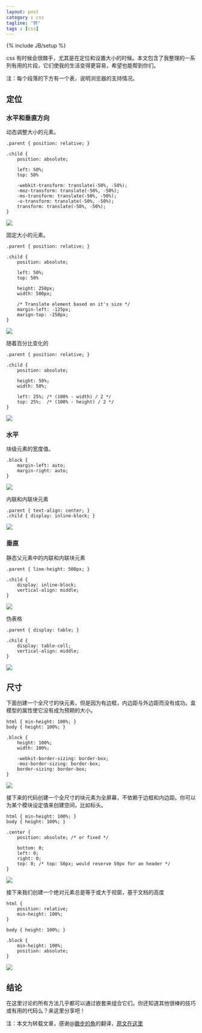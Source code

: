 ```yaml
---
layout: post
category : css
tagline: "转"
tags : [css]
---
```

{% include JB/setup %}

css 有时候会很棘手，尤其是在定位和设置大小的时候。本文包含了我整理的一系列有用的片段，它们使我的生活变得更容易，希望也能帮到你们。

注：每个段落的下方有一个表，说明浏览器的支持情况。

## 定位 ##

### 水平和垂直方向 ###

动态调整大小的元素。

	.parent { position: relative; }
	
	.child {
	    position: absolute;
	
	    left: 50%;
	    top: 50%
	
	    -webkit-transform: translate(-50%, -50%);
	    -moz-transform: translate(-50%, -50%);
	    -ms-transform: translate(-50%, -50%);
	    -o-transform: translate(-50%, -50%);
	    transform: translate(-50%, -50%);
	}

![]({{BLOG_IMG}}17.png)

固定大小的元素。

	.parent { position: relative; }
	
	.child {
	    position: absolute;
	
	    left: 50%;
	    top: 50%
	
	    height: 250px;
	    width: 500px;
	
	    /* Translate element based on it's size */
	    margin-left: -125px;
	    marign-top: -250px;
	}

![]({{BLOG_IMG}}18.png)

随着百分比变化的

	.parent { position: relative; }
	
	.child {
	    position: absolute;
	
	    height: 50%;
	    width: 50%;
	
	    left: 25%; /* (100% - width) / 2 */
	    top: 25%;  /* (100% - height) / 2 */
	}

![]({{BLOG_IMG}}19.png)

### 水平 ###

块级元素的宽度值。

	.block {
	    margin-left: auto;
	    margin-right: auto;
	}

![]({{BLOG_IMG}}20.png)

内联和内联块元素

	.parent { text-align: center; }
	.child { display: inline-block; }

![]({{BLOG_IMG}}21.png)

### 垂直 ###

静态父元素中的内联和内联块元素

	.parent { line-height: 500px; }
	
	.child {
	    display: inline-block;
	    vertical-align: middle;
	}

![]({{BLOG_IMG}}22.png)

伪表格

	.parent { display: table; }
	
	.child {
	    display: table-cell;
	    vertical-align: middle;
	}

![]({{BLOG_IMG}}23.png)

## 尺寸 ##

下面创建一个全尺寸的块元素，但是因为有边框，内边距与外边距而没有成功。盒模型的属性使它没有成为预期的大小。

	html { min-height: 100%; }
	body { height: 100%; }
	
	.block {
	    height: 100%;
	    width: 100%;
	
	    -webkit-border-sizing: border-box;
	    -moz-border-sizing: border-box;
	    border-sizing: border-box;
	}

![]({{BLOG_IMG}}24.png)

接下来的代码创建一个全尺寸的块元素为全屏幕，不依赖于边框和内边距。你可以为某个模块设定值来创建空间，比如标头。

	html { min-height: 100%; }
	body { height: 100%; }
	
	.center {
	    position: absolute; /* or fixed */
	
	    bottom: 0;
	    left: 0;
	    right: 0;
	    top: 0; /* top: 50px; would reserve 50px for an header */
	}

![]({{BLOG_IMG}}25.png)

接下来我们创建一个绝对元素总是等于或大于视窗，基于文档的高度

	html {
	    position: relative;
	    min-height: 100%;
	}
	
	body { height: 100%; }
	
	.block {
	    min-height: 100%;
	    position: absolute;
	}

![]({{BLOG_IMG}}26.png)

## 结论 ##

在这里讨论的所有方法几乎都可以通过嵌套来组合它们。你还知道其他很棒的技巧或有用的代码么？来这里分享吧！

注：本文为转载文章，感谢@[鏾步的魚](http://weibo.com/wsluyu2011 "散步的鱼的微博")的翻译，[原文在这里](http://www.cnblogs.com/wsluyu/p/3461525.html)